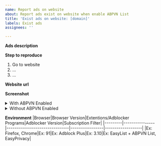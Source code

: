 ```yaml
---
name: Report ads on website
about: Report ads exist on website when enable ABPVN List
title: 'Exist ads on website: [domain]'
labels: Exist ads
assignees: ''

---
```


**Ads description**
<!-- Tell about ads you see in website here. -->

**Step to reproduce**
1. Go to website
2. ...
3. ...

**Website url**
<!-- Place direct website url contains ads -->

**Screenshot**
<details>
<summary>With ABPVN Enabled</summary>
<!-- Add your screenshot when ABPVN Enable -->
![Image name](imageUrl)
</details>
<details>
<summary>Without ABPVN Enabled</summary>
<!-- Add your screenshot when ABPVN Disabled -->
![image name](imageUrl)
</details>

**Environment**
|Browser|Browser Version|Extentions/Adblocker Programs|Adblocker Version|Subscription Filter|
|---------|----------------|--------------------------------|-----------------|-------------------|
|Ex: Firefox, Chrome|Ex: 91|Ex: Adblock Plus|Ex: 3.10|Ex: EasyList + ABPVN List, EasyPrivacy|
